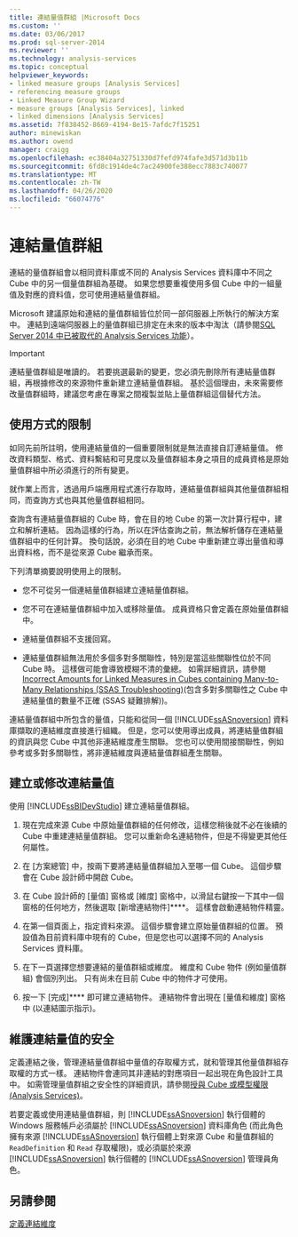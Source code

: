 ```yaml
---
title: 連結量值群組 |Microsoft Docs
ms.custom: ''
ms.date: 03/06/2017
ms.prod: sql-server-2014
ms.reviewer: ''
ms.technology: analysis-services
ms.topic: conceptual
helpviewer_keywords:
- linked measure groups [Analysis Services]
- referencing measure groups
- Linked Measure Group Wizard
- measure groups [Analysis Services], linked
- linked dimensions [Analysis Services]
ms.assetid: 7f838452-8669-4194-8e15-7afdc7f15251
author: minewiskan
ms.author: owend
manager: craigg
ms.openlocfilehash: ec38404a32751330d7fefd974fafe3d571d3b11b
ms.sourcegitcommit: 6fd8c1914de4c7ac24900fe388ecc7883c740077
ms.translationtype: MT
ms.contentlocale: zh-TW
ms.lasthandoff: 04/26/2020
ms.locfileid: "66074776"
---
```

# <a name="linked-measure-groups"></a>連結量值群組
  連結的量值群組會以相同資料庫或不同的 Analysis Services 資料庫中不同之 Cube 中的另一個量值群組為基礎。 如果您想要重複使用多個 Cube 中的一組量值及對應的資料值，您可使用連結量值群組。  
  
 Microsoft 建議原始和連結的量值群組皆位於同一部伺服器上所執行的解決方案中。 連結到遠端伺服器上的量值群組已排定在未來的版本中淘汰（請參閱[SQL Server 2014 中已被取代的 Analysis Services 功能](../deprecated-analysis-services-features-in-sql-server-2014.md)）。  
  
> [!IMPORTANT]  
>  連結量值群組是唯讀的。 若要挑選最新的變更，您必須先刪除所有連結量值群組，再根據修改的來源物件重新建立連結量值群組。 基於這個理由，未來需要修改量值群組時，建議您考慮在專案之間複製並貼上量值群組這個替代方法。  
  
## <a name="usage-limitations"></a>使用方式的限制  
 如同先前所註明，使用連結量值的一個重要限制就是無法直接自訂連結量值。 修改資料類型、格式、資料繫結和可見度以及量值群組本身之項目的成員資格是原始量值群組中所必須進行的所有變更。  
  
 就作業上而言，透過用戶端應用程式進行存取時，連結量值群組與其他量值群組相同，而查詢方式也與其他量值群組相同。  
  
 查詢含有連結量值群組的 Cube 時，會在目的地 Cube 的第一次計算行程中，建立和解析連結。 因為這樣的行為，所以在評估查詢之前，無法解析儲存在連結量值群組中的任何計算。 換句話說，必須在目的地 Cube 中重新建立導出量值和導出資料格，而不是從來源 Cube 繼承而來。  
  
 下列清單摘要說明使用上的限制。  
  
-   您不可從另一個連結量值群組建立連結量值群組。  
  
-   您不可在連結量值群組中加入或移除量值。 成員資格只會定義在原始量值群組中。  
  
-   連結量值群組不支援回寫。  
  
-   連結量值群組無法用於多個多對多關聯性，特別是當這些關聯性位於不同 Cube 時。 這樣做可能會導致模糊不清的彙總。 如需詳細資訊，請參閱 [Incorrect Amounts for Linked Measures in Cubes containing Many-to-Many Relationships (SSAS Troubleshooting)](https://social.technet.microsoft.com/wiki/contents/articles/22911.incorrect-amounts-for-linked-measures-in-cubes-containing-many-to-many-relationships-ssas-troubleshooting.aspx)(包含多對多關聯性之 Cube 中連結量值的數量不正確 (SSAS 疑難排解))。  
  
 連結量值群組中所包含的量值，只能和從同一個 [!INCLUDE[ssASnoversion](../../includes/ssasnoversion-md.md)] 資料庫擷取的連結維度直接進行組織。 但是，您可以使用導出成員，將連結量值群組的資訊與您 Cube 中其他非連結維度產生關聯。 您也可以使用間接關聯性，例如參考或多對多關聯性，將非連結維度與連結量值群組產生關聯。  
  
## <a name="create-or-modify-a-linked-measure"></a>建立或修改連結量值  
 使用 [!INCLUDE[ssBIDevStudio](../../includes/ssbidevstudio-md.md)] 建立連結量值群組。  
  
1.  現在完成來源 Cube 中原始量值群組的任何修改，這樣您稍後就不必在後續的 Cube 中重建連結量值群組。 您可以重新命名連結物件，但是不得變更其他任何屬性。  
  
2.  在 [方案總管] 中，按兩下要將連結量值群組加入至哪一個 Cube。 這個步驟會在 Cube 設計師中開啟 Cube。  
  
3.  在 Cube 設計師的 [量值] 窗格或 [維度] 窗格中，以滑鼠右鍵按一下其中一個窗格的任何地方，然後選取 [新增連結物件]****。 這樣會啟動連結物件精靈。  
  
4.  在第一個頁面上，指定資料來源。 這個步驟會建立原始量值群組的位置。 預設值為目前資料庫中現有的 Cube，但是您也可以選擇不同的 Analysis Services 資料庫。  
  
5.  在下一頁選擇您想要連結的量值群組或維度。 維度和 Cube 物件 (例如量值群組) 會個別列出。 只有尚未在目前 Cube 中的物件才可使用。  
  
6.  按一下 [完成]**** 即可建立連結物件。 連結物件會出現在 [量值和維度] 窗格中 (以連結圖示指示)。  
  
## <a name="secure-a-linked-measure"></a>維護連結量值的安全  
 定義連結之後，管理連結量值群組中量值的存取權方式，就和管理其他量值群組存取權的方式一樣。 連結物件會連同其非連結的對應項目一起出現在角色設計工具中。 如需管理量值群組之安全性的詳細資訊，請參閱[授與 Cube 或模型權限 &#40;Analysis Services&#41;](grant-cube-or-model-permissions-analysis-services.md)。  
  
 若要定義或使用連結量值群組，則 [!INCLUDE[ssASnoversion](../../includes/ssasnoversion-md.md)] 執行個體的 Windows 服務帳戶必須屬於 [!INCLUDE[ssASnoversion](../../includes/ssasnoversion-md.md)] 資料庫角色 (而此角色擁有來源 [!INCLUDE[ssASnoversion](../../includes/ssasnoversion-md.md)] 執行個體上對來源 Cube 和量值群組的 `ReadDefinition` 和 `Read` 存取權限)，或必須屬於來源 [!INCLUDE[ssASnoversion](../../includes/ssasnoversion-md.md)] 執行個體的 [!INCLUDE[ssASnoversion](../../includes/ssasnoversion-md.md)] 管理員角色。  
  
## <a name="see-also"></a>另請參閱  
 [定義連結維度](define-linked-dimensions.md)  
  
  
